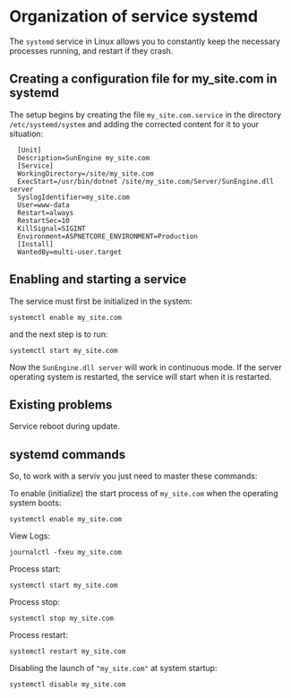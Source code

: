 # Organization of service systemd

The `systemd` service in Linux allows you to constantly keep the necessary processes running, and restart if they crash.

## Creating a configuration file for my_site.com in systemd

The setup begins by creating the file `my_site.com.service` in the directory `/etc/systemd/system` and adding the corrected content for it to your situation:

```
  [Unit]
  Description=SunEngine my_site.com
  [Service]
  WorkingDirectory=/site/my_site.com
  ExecStart=/usr/bin/dotnet /site/my_site.com/Server/SunEngine.dll server
  SyslogIdentifier=my_site.com
  User=www-data
  Restart=always
  RestartSec=10
  KillSignal=SIGINT
  Environment=ASPNETCORE_ENVIRONMENT=Production
  [Install]
  WantedBy=multi-user.target
```


## Enabling and starting a service

The service must first be initialized in the system:

```systemctl enable my_site.com```

and the next step is to run:

```systemctl start my_site.com```

Now the `SunEngine.dll server` will work in continuous mode. If the server operating system is restarted, the service will start when it is restarted.


## Existing problems

Service reboot during update.


## systemd commands

So, to work with a serviv you just need to master these commands:

To enable (initialize) the start process of `my_site.com` when the operating system boots:

```systemctl enable my_site.com```

View Logs:

```journalctl -fxeu my_site.com```

Process start:

```systemctl start my_site.com```

Process stop:

```systemctl stop my_site.com```

Process restart:

```systemctl restart my_site.com```

Disabling the launch of `"my_site.com"` at system startup:

```systemctl disable my_site.com```


